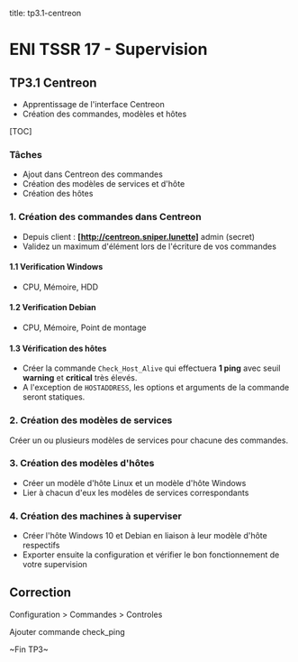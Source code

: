 title: tp3.1-centreon

# ENI TSSR 17 - Supervision

## TP3.1 Centreon
- Apprentissage de l'interface Centreon
- Création des commandes, modèles et hôtes

[TOC]

### Tâches

- Ajout dans Centreon des commandes
- Création des modèles de services et d'hôte
- Création des hôtes


### 1. Création des commandes dans Centreon
- Depuis client : **[http://centreon.sniper.lunette]** admin (secret) 
- Validez un maximum d'élément lors de l'écriture de vos commandes  



#### 1.1 Verification Windows
- CPU, Mémoire, HDD


#### 1.2 Verification Debian
- CPU, Mémoire, Point de montage



#### 1.3 Vérification des hôtes
- Créer la commande `Check_Host_Alive` qui effectuera **1 ping** avec seuil **warning** et **critical** très élevés.
- A l'exception de `HOSTADDRESS`, les options et arguments de la commande seront statiques.


### 2. Création des modèles de services
Créer un ou plusieurs modèles de services pour chacune des commandes.


### 3. Création des modèles d'hôtes
- Créer un modèle d'hôte Linux et un modèle d'hôte Windows
- Lier à chacun d'eux les modèles de services correspondants



### 4. Création des machines à superviser
- Créer l'hôte Windows 10 et Debian en liaison à leur modèle d'hôte respectifs
- Exporter ensuite la configuration et vérifier le bon fonctionnement de votre supervision








## Correction

Configuration > Commandes > Controles 

Ajouter commande check_ping

<p class="fin">~Fin TP3~</p>




<link rel="stylesheet" type="text/css" href="../.ressources/css/bootstrap.min.css">
<link rel="stylesheet" type="text/css" href="../.ressources/css/style.css">
<link rel="stylesheet" type="text/css" href="../.ressources/css/headings.css">
